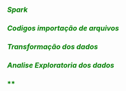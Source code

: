 ### <div style="color:green">*Spark*</div>

### <div style="color:green">*Codigos importação de arquivos*</div>

### <div style="color:green">*Transformação dos dados*</div>

### <div style="color:green">*Analise Exploratoria dos dados*</div>

### <div style="color:green">**</div>

